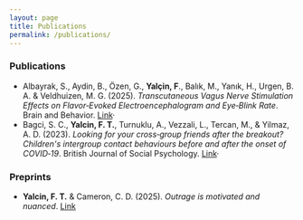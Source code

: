 ```yaml
---
layout: page
title: Publications
permalink: /publications/
---
```

### Publications
- Albayrak, S., Aydin, B., Özen, G., **Yalçin, F**., Balık, M., Yanık, H., Urgen, B. A. & Veldhuizen, M. G. (2025). *Transcutaneous Vagus Nerve Stimulation Effects on Flavor‐Evoked Electroencephalogram and Eye‐Blink Rate*. Brain and Behavior. 
  [Link](https://onlinelibrary.wiley.com/doi/full/10.1002/brb3.70355)· 
- Bagci, S. C., **Yalcin, F. T.**, Turnuklu, A., Vezzali, L., Tercan, M., & Yilmaz, A. D. (2023). *Looking for your cross‐group friends after the breakout? Children's intergroup contact behaviours before and after the onset of COVID‐19*. British Journal of Social Psychology. 
  [Link](https://bpspsychub.onlinelibrary.wiley.com/doi/full/10.1111/bjso.12616)· 

### Preprints
- **Yalcin, F. T.** & Cameron, C. D. (2025). *Outrage is motivated and nuanced*. 
  [Link](https://osf.io/preprints/psyarxiv/xcmta_v1)

